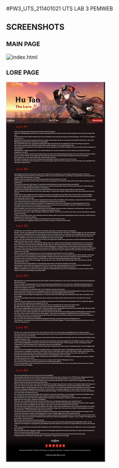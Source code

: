 #PW3_UTS_211401021
UTS LAB 3 PEMWEB

## SCREENSHOTS

### MAIN PAGE

![index.html](https://github.com/hawryyy30/pw3_uts_211401021/blob/main/Screenshots/home.png?raw=true)

### LORE PAGE

![lore.html](https://github.com/hawryyy30/pw3_uts_211401021/blob/main/Screenshots/lore.png?raw=true)
